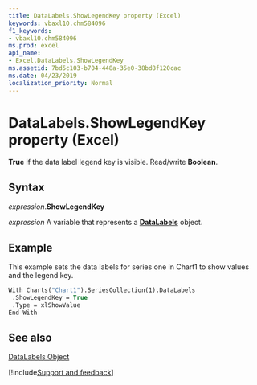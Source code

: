 ```yaml
---
title: DataLabels.ShowLegendKey property (Excel)
keywords: vbaxl10.chm584096
f1_keywords:
- vbaxl10.chm584096
ms.prod: excel
api_name:
- Excel.DataLabels.ShowLegendKey
ms.assetid: 7bd5c103-b704-448a-35e0-38bd8f120cac
ms.date: 04/23/2019
localization_priority: Normal
---
```



# DataLabels.ShowLegendKey property (Excel)

 **True** if the data label legend key is visible. Read/write **Boolean**.


## Syntax

_expression_.**ShowLegendKey**

_expression_ A variable that represents a **[DataLabels](Excel.DataLabels(object).md)** object.


## Example

This example sets the data labels for series one in Chart1 to show values and the legend key.


```vb
With Charts("Chart1").SeriesCollection(1).DataLabels 
 .ShowLegendKey = True 
 .Type = xlShowValue 
End With
```


## See also


[DataLabels Object](Excel.DataLabels(object).md)

[!include[Support and feedback](~/includes/feedback-boilerplate.md)]